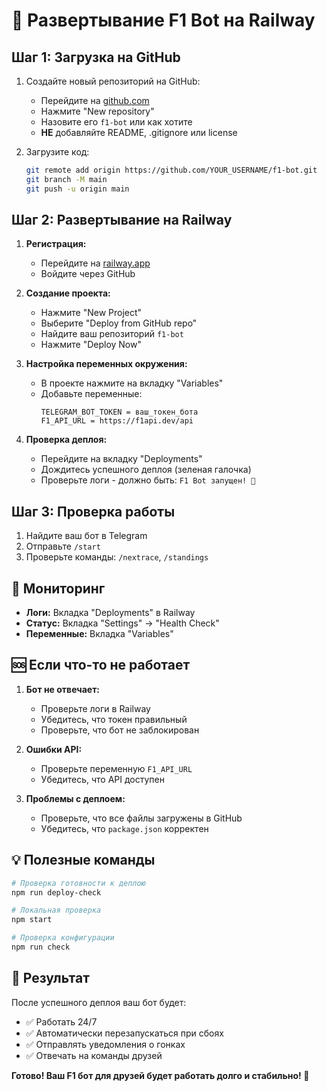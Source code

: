 # 🚀 Развертывание F1 Bot на Railway

## Шаг 1: Загрузка на GitHub

1. Создайте новый репозиторий на GitHub:
   - Перейдите на [github.com](https://github.com)
   - Нажмите "New repository"
   - Назовите его `f1-bot` или как хотите
   - **НЕ** добавляйте README, .gitignore или license

2. Загрузите код:
   ```bash
   git remote add origin https://github.com/YOUR_USERNAME/f1-bot.git
   git branch -M main
   git push -u origin main
   ```

## Шаг 2: Развертывание на Railway

1. **Регистрация:**
   - Перейдите на [railway.app](https://railway.app)
   - Войдите через GitHub

2. **Создание проекта:**
   - Нажмите "New Project"
   - Выберите "Deploy from GitHub repo"
   - Найдите ваш репозиторий `f1-bot`
   - Нажмите "Deploy Now"

3. **Настройка переменных окружения:**
   - В проекте нажмите на вкладку "Variables"
   - Добавьте переменные:
     ```
     TELEGRAM_BOT_TOKEN = ваш_токен_бота
     F1_API_URL = https://f1api.dev/api
     ```

4. **Проверка деплоя:**
   - Перейдите на вкладку "Deployments"
   - Дождитесь успешного деплоя (зеленая галочка)
   - Проверьте логи - должно быть: `F1 Bot запущен! 🏁`

## Шаг 3: Проверка работы

1. Найдите ваш бот в Telegram
2. Отправьте `/start`
3. Проверьте команды: `/nextrace`, `/standings`

## 🔧 Мониторинг

- **Логи:** Вкладка "Deployments" в Railway
- **Статус:** Вкладка "Settings" → "Health Check"
- **Переменные:** Вкладка "Variables"

## 🆘 Если что-то не работает

1. **Бот не отвечает:**
   - Проверьте логи в Railway
   - Убедитесь, что токен правильный
   - Проверьте, что бот не заблокирован

2. **Ошибки API:**
   - Проверьте переменную `F1_API_URL`
   - Убедитесь, что API доступен

3. **Проблемы с деплоем:**
   - Проверьте, что все файлы загружены в GitHub
   - Убедитесь, что `package.json` корректен

## 💡 Полезные команды

```bash
# Проверка готовности к деплою
npm run deploy-check

# Локальная проверка
npm start

# Проверка конфигурации
npm run check
```

## 🎯 Результат

После успешного деплоя ваш бот будет:
- ✅ Работать 24/7
- ✅ Автоматически перезапускаться при сбоях
- ✅ Отправлять уведомления о гонках
- ✅ Отвечать на команды друзей

**Готово! Ваш F1 бот для друзей будет работать долго и стабильно! 🏁** 